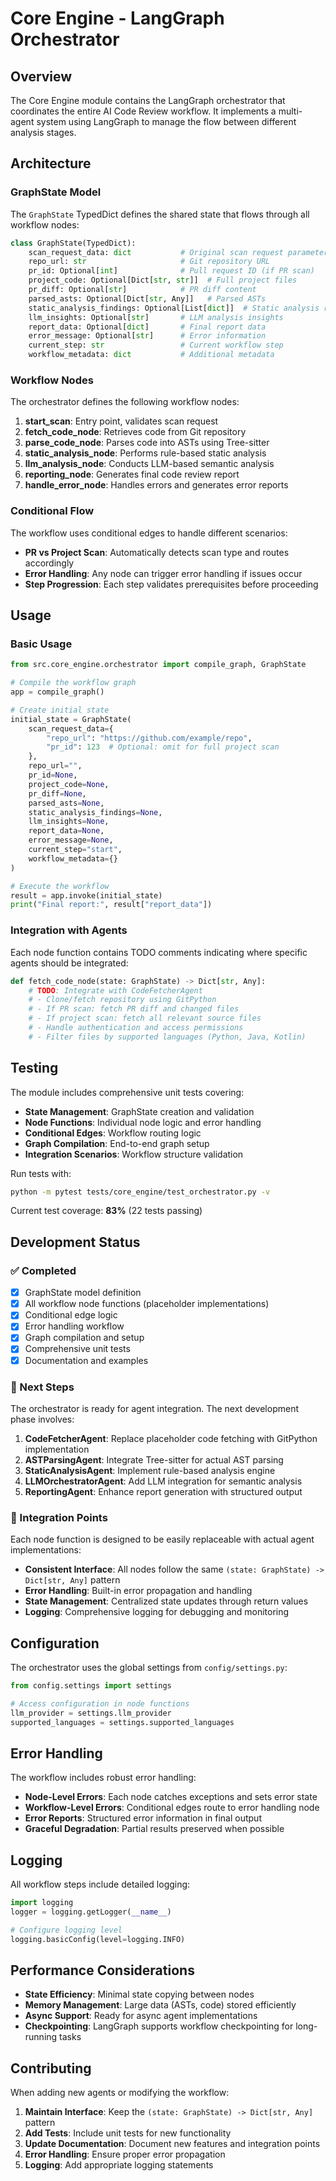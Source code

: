 # Core Engine - LangGraph Orchestrator

## Overview

The Core Engine module contains the LangGraph orchestrator that coordinates the entire AI Code Review workflow. It implements a multi-agent system using LangGraph to manage the flow between different analysis stages.

## Architecture

### GraphState Model

The `GraphState` TypedDict defines the shared state that flows through all workflow nodes:

```python
class GraphState(TypedDict):
    scan_request_data: dict           # Original scan request parameters
    repo_url: str                     # Git repository URL
    pr_id: Optional[int]              # Pull request ID (if PR scan)
    project_code: Optional[Dict[str, str]]  # Full project files
    pr_diff: Optional[str]            # PR diff content
    parsed_asts: Optional[Dict[str, Any]]   # Parsed ASTs
    static_analysis_findings: Optional[List[dict]]  # Static analysis results
    llm_insights: Optional[str]       # LLM analysis insights
    report_data: Optional[dict]       # Final report data
    error_message: Optional[str]      # Error information
    current_step: str                 # Current workflow step
    workflow_metadata: dict           # Additional metadata
```

### Workflow Nodes

The orchestrator defines the following workflow nodes:

1. **start_scan**: Entry point, validates scan request
2. **fetch_code_node**: Retrieves code from Git repository
3. **parse_code_node**: Parses code into ASTs using Tree-sitter
4. **static_analysis_node**: Performs rule-based static analysis
5. **llm_analysis_node**: Conducts LLM-based semantic analysis
6. **reporting_node**: Generates final code review report
7. **handle_error_node**: Handles errors and generates error reports

### Conditional Flow

The workflow uses conditional edges to handle different scenarios:

- **PR vs Project Scan**: Automatically detects scan type and routes accordingly
- **Error Handling**: Any node can trigger error handling if issues occur
- **Step Progression**: Each step validates prerequisites before proceeding

## Usage

### Basic Usage

```python
from src.core_engine.orchestrator import compile_graph, GraphState

# Compile the workflow graph
app = compile_graph()

# Create initial state
initial_state = GraphState(
    scan_request_data={
        "repo_url": "https://github.com/example/repo",
        "pr_id": 123  # Optional: omit for full project scan
    },
    repo_url="",
    pr_id=None,
    project_code=None,
    pr_diff=None,
    parsed_asts=None,
    static_analysis_findings=None,
    llm_insights=None,
    report_data=None,
    error_message=None,
    current_step="start",
    workflow_metadata={}
)

# Execute the workflow
result = app.invoke(initial_state)
print("Final report:", result["report_data"])
```

### Integration with Agents

Each node function contains TODO comments indicating where specific agents should be integrated:

```python
def fetch_code_node(state: GraphState) -> Dict[str, Any]:
    # TODO: Integrate with CodeFetcherAgent
    # - Clone/fetch repository using GitPython
    # - If PR scan: fetch PR diff and changed files
    # - If project scan: fetch all relevant source files
    # - Handle authentication and access permissions
    # - Filter files by supported languages (Python, Java, Kotlin)
```

## Testing

The module includes comprehensive unit tests covering:

- **State Management**: GraphState creation and validation
- **Node Functions**: Individual node logic and error handling
- **Conditional Edges**: Workflow routing logic
- **Graph Compilation**: End-to-end graph setup
- **Integration Scenarios**: Workflow structure validation

Run tests with:

```bash
python -m pytest tests/core_engine/test_orchestrator.py -v
```

Current test coverage: **83%** (22 tests passing)

## Development Status

### ✅ Completed

- [x] GraphState model definition
- [x] All workflow node functions (placeholder implementations)
- [x] Conditional edge logic
- [x] Error handling workflow
- [x] Graph compilation and setup
- [x] Comprehensive unit tests
- [x] Documentation and examples

### 🔄 Next Steps

The orchestrator is ready for agent integration. The next development phase involves:

1. **CodeFetcherAgent**: Replace placeholder code fetching with GitPython implementation
2. **ASTParsingAgent**: Integrate Tree-sitter for actual AST parsing
3. **StaticAnalysisAgent**: Implement rule-based analysis engine
4. **LLMOrchestratorAgent**: Add LLM integration for semantic analysis
5. **ReportingAgent**: Enhance report generation with structured output

### 🔗 Integration Points

Each node function is designed to be easily replaceable with actual agent implementations:

- **Consistent Interface**: All nodes follow the same `(state: GraphState) -> Dict[str, Any]` pattern
- **Error Handling**: Built-in error propagation and handling
- **State Management**: Centralized state updates through return values
- **Logging**: Comprehensive logging for debugging and monitoring

## Configuration

The orchestrator uses the global settings from `config/settings.py`:

```python
from config.settings import settings

# Access configuration in node functions
llm_provider = settings.llm_provider
supported_languages = settings.supported_languages
```

## Error Handling

The workflow includes robust error handling:

- **Node-Level Errors**: Each node catches exceptions and sets error state
- **Workflow-Level Errors**: Conditional edges route to error handling node
- **Error Reports**: Structured error information in final output
- **Graceful Degradation**: Partial results preserved when possible

## Logging

All workflow steps include detailed logging:

```python
import logging
logger = logging.getLogger(__name__)

# Configure logging level
logging.basicConfig(level=logging.INFO)
```

## Performance Considerations

- **State Efficiency**: Minimal state copying between nodes
- **Memory Management**: Large data (ASTs, code) stored efficiently
- **Async Support**: Ready for async agent implementations
- **Checkpointing**: LangGraph supports workflow checkpointing for long-running tasks

## Contributing

When adding new agents or modifying the workflow:

1. **Maintain Interface**: Keep the `(state: GraphState) -> Dict[str, Any]` pattern
2. **Add Tests**: Include unit tests for new functionality
3. **Update Documentation**: Document new features and integration points
4. **Error Handling**: Ensure proper error propagation
5. **Logging**: Add appropriate logging statements 